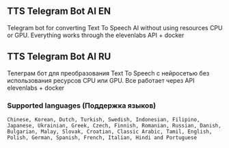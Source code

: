 ## TTS Telegram Bot AI EN

Telegram bot for converting Text To Speech AI without using resources CPU or GPU. Everything works through the elevenlabs API + docker

## TTS Telegram Bot AI RU

Телеграм бот для преобразования Text To Speech с нейросетью без использования ресурсов CPU или GPU. Все работает через API elevenlabs + docker


### Supported languages (Поддержка языков)
```
Chinese, Korean, Dutch, Turkish, Swedish, Indonesian, Filipino, Japanese, Ukrainian, Greek, Czech, Finnish, Romanian, Russian, Danish, Bulgarian, Malay, Slovak, Croatian, Classic Arabic, Tamil, English, Polish, German, Spanish, French, Italian, Hindi and Portuguese
```